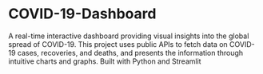 # COVID-19-Dashboard
A real-time interactive dashboard providing visual insights into the global spread of COVID-19. This project uses public APIs to fetch data on COVID-19 cases, recoveries, and deaths, and presents the information through intuitive charts and graphs. Built with Python and Streamlit

